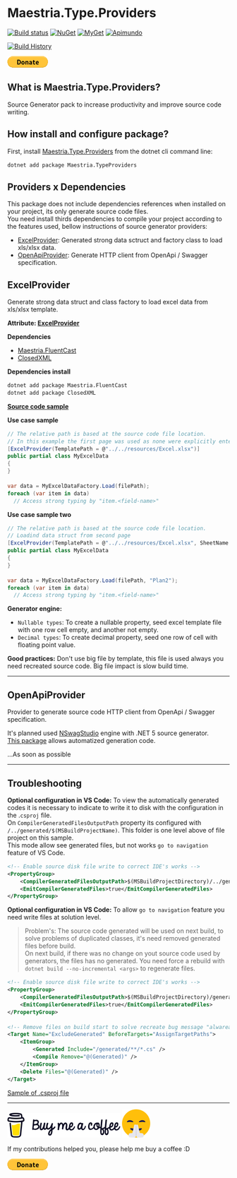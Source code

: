 # Maestria.Type.Providers

[![Build status](https://ci.appveyor.com/api/projects/status/mvosd40vqsgrvkr0/branch/master?svg=true)](https://ci.appveyor.com/project/fabionaspolini/maestria-typeproviders/branch/master)
[![NuGet](https://buildstats.info/nuget/Maestria.TypeProviders)](https://www.nuget.org/packages/Maestria.TypeProviders)
[![MyGet](https://img.shields.io/myget/maestrianet/v/Maestria.TypeProviders?label=MyGet)](https://www.myget.org/feed/maestrianet/package/nuget/Maestria.TypeProviders)
[![Apimundo](https://img.shields.io/badge/Maestria.TypeProviders%20API-Apimundo-728199.svg)](https://apimundo.com/organizations/nuget-org/nuget-feeds/public/packages/Maestria.TypeProviders/versions/latest?tab=types)


[![Build History](https://buildstats.info/appveyor/chart/fabionaspolini/maestria-typeproviders?branch=master)](https://ci.appveyor.com/project/fabionaspolini/maestria-typeproviders/history?branch=master)

[![donate](https://raw.githubusercontent.com/MaestriaNet/TypeProviders/master/resources/btn_donate.gif)](https://www.paypal.com/donate?hosted_button_id=8RSES6GAYH9BL)

## What is Maestria.Type.Providers?

Source Generator pack to increase productivity and improve source code writing.

## How install and configure package?

First, install [Maestria.Type.Providers](https://www.nuget.org/packages/Maestria.TypeProviders/) from the dotnet cli command line:

```bash
dotnet add package Maestria.TypeProviders
```

## Providers x Dependencies

This package does not include dependencies references when installed on your project, its only generate source code files.  
You need install thirds dependencies to compile your project according to the features used, bellow instructions of source generator providers:

- [ExcelProvider](#excelprovider): Generated strong data sctruct and factory class to load xls/xlsx data.
- [OpenApiProvider](#openapiprovider): Generate HTTP client from OpenApi / Swagger specification.

## ExcelProvider

Generate strong data struct and class factory to load excel data from xls/xlsx template.  

**Attribute: [ExcelProvider](src/Excel/ExcelProviderAttribute.cs)**

**Dependencies**
- [Maestria.FluentCast](https://github.com/MaestriaNet/FluentCast)
- [ClosedXML](https://github.com/ClosedXML/ClosedXML)

**Dependencies install**

```bash
dotnet add package Maestria.FluentCast
dotnet add package ClosedXML
```
**[Source code sample](samples/ExcelSample/Program.cs#L12)**

**Use case sample**

```csharp
// The relative path is based at the source code file location.
// In this example the first page was used as none were explicitly entered.
[ExcelProvider(TemplatePath = @"../../resources/Excel.xlsx")]
public partial class MyExcelData
{
}

var data = MyExcelDataFactory.Load(filePath);
foreach (var item in data)
  // Access strong typing by "item.<field-name>"
```

**Use case sample two**

```csharp
// The relative path is based at the source code file location.
// Loadind data struct from second page
[ExcelProvider(TemplatePath = @"../../resources/Excel.xlsx", SheetName = "Plan2")]
public partial class MyExcelData
{
}

var data = MyExcelDataFactory.Load(filePath, "Plan2");
foreach (var item in data)
  // Access strong typing by "item.<field-name>"
```

**Generator engine:**

- `Nullable types`: To create a nullable property, seed excel template file with one row cell empty, and another not empty.
- `Decimal types`: To create decimal property, seed one row of cell with floating point value.

**Good practices:** Don't use big file by template, this file is used always you need recreated source code. Big file impact is slow build time.  

----

## OpenApiProvider

Provider to generate source code HTTP client from OpenApi / Swagger specification.

It's planned used [NSwagStudio](https://github.com/RicoSuter/NSwag) engine with .NET 5 source generator.  
[This package](https://github.com/RicoSuter/NSwag/wiki/CSharpClientGenerator) allows automatized generation code.

...As soon as possible

----

## Troubleshooting

**Optional configuration in VS Code:** To view the automatically generated codes it is necessary to indicate to write it to disk with the configuration in the .`csproj` file.  
On `CompilerGeneratedFilesOutputPath` property its configured with `/../generated/$(MSBuildProjectName)`. This folder is one level above of file project on this sample.  
This mode allow see generated files, but not works `go to navigation` feature of VS Code.

```xml
<!-- Enable source disk file write to correct IDE's works -->
<PropertyGroup>
    <CompilerGeneratedFilesOutputPath>$(MSBuildProjectDirectory)/../generated/$(MSBuildProjectName)</CompilerGeneratedFilesOutputPath>
    <EmitCompilerGeneratedFiles>true</EmitCompilerGeneratedFiles>
</PropertyGroup>
```

**Optional configuration in VS Code:** To allow `go to navigation` feature you need write files at solution level.  
> Problem's: The source code generated will be used on next build, to solve problems of duplicated classes,
it's need removed generated files before build.  
On next build, if there was no change on yout source code used by generators, the files has no generated. You need force a rebuild with `dotnet build --no-incremental <args>` to regenerate files.

```xml
<!-- Enable source disk file write to correct IDE's works -->
<PropertyGroup>
    <CompilerGeneratedFilesOutputPath>$(MSBuildProjectDirectory)/generated/$(MSBuildProjectName)</CompilerGeneratedFilesOutputPath>
    <EmitCompilerGeneratedFiles>true</EmitCompilerGeneratedFiles>
</PropertyGroup>

<!-- Remove files on build start to solve recreate bug message "alwaready exists" -->
<Target Name="ExcludeGenerated" BeforeTargets="AssignTargetPaths">
    <ItemGroup>
        <Generated Include="/generated/**/*.cs" />
        <Compile Remove="@(Generated)" />
    </ItemGroup>
    <Delete Files="@(Generated)" />
</Target>
```

[Sample of .csproj file](samples/ExcelSample/ExcelSample.csproj#L4)

----

[![buy-me-a-coffee](https://raw.githubusercontent.com/MaestriaNet/TypeProviders/master/resources/buy-me-a-coffee.png)](https://www.paypal.com/donate?hosted_button_id=8RSES6GAYH9BL)
[![smile.png](https://raw.githubusercontent.com/MaestriaNet/TypeProviders/master/resources/smile.png)](https://www.paypal.com/donate?hosted_button_id=8RSES6GAYH9BL)

If my contributions helped you, please help me buy a coffee :D

[![donate](https://raw.githubusercontent.com/MaestriaNet/TypeProviders/master/resources/btn_donate.gif)](https://www.paypal.com/donate?hosted_button_id=8RSES6GAYH9BL)
